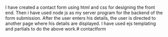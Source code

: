 I have created a contact form using html and css for designing the front end. Then i have used node js as my server program for the backend of the form submission.
After the user enters his details, the user is directed to another page where his details are displayed.
 I have used ejs templating and partials to do the above work.# contactform
